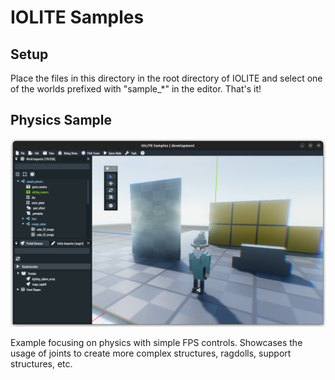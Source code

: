 # IOLITE Samples

## Setup

Place the files in this directory in the root directory of IOLITE and select one of the worlds prefixed with "sample_*" in the editor. That's it!

## Physics Sample

![Physics Sample](../media/samples/sample_physics.png?raw=true)

Example focusing on physics with simple FPS controls. Showcases the usage of joints to create more complex structures, ragdolls, support structures, etc.
